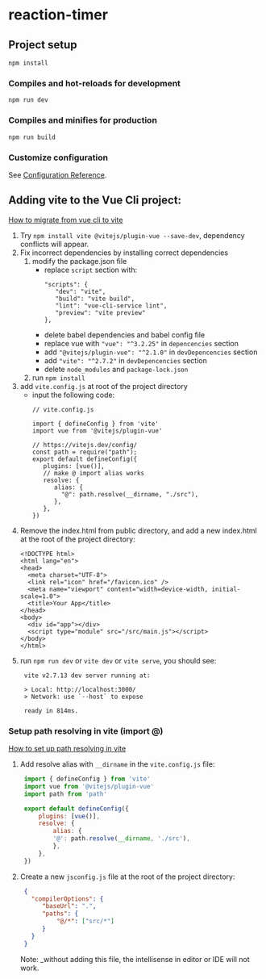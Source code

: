 # reaction-timer

## Project setup
```
npm install
```

### Compiles and hot-reloads for development
```
npm run dev
```

### Compiles and minifies for production
```
npm run build
```

### Customize configuration
See [Configuration Reference](https://cli.vuejs.org/config/).

## Adding vite to the Vue Cli project:
[How to migrate from vue cli to vite](https://vueschool.io/articles/vuejs-tutorials/how-to-migrate-from-vue-cli-to-vite/)
1. Try `npm install vite @vitejs/plugin-vue --save-dev`, dependency conflicts will appear.
2. Fix  incorrect dependencies by installing correct dependencies
   1. modify the package.json file
      - replace `script` section with:
        ```
        "scripts": {
           "dev": "vite",
           "build": "vite build",
           "lint": "vue-cli-service lint",
           "preview": "vite preview"
        },
        ```
      - delete babel dependencies and babel config file
      - replace vue with `"vue": "^3.2.25"` in `depencencies` section
      - add `"@vitejs/plugin-vue": "^2.1.0"` in `devDepencencies` section
      - add `"vite": "^2.7.2"` in `devDepencencies` section
      - delete `node_modules` and `package-lock.json`
   2. run `npm install`
3. add `vite.config.js` at root of the project directory
   - input the following code:
     ```
     // vite.config.js

     import { defineConfig } from 'vite'
     import vue from '@vitejs/plugin-vue'

     // https://vitejs.dev/config/
     const path = require("path");
     export default defineConfig({
        plugins: [vue()],
        // make @ import alias works
        resolve: {
           alias: {
             "@": path.resolve(__dirname, "./src"),
           },
        },
     })
     ```
4. Remove the index.html from public directory, and add a new index.html at the root of the project directory:
   ```
   <!DOCTYPE html>
   <html lang="en">
   <head>
     <meta charset="UTF-8">
     <link rel="icon" href="/favicon.ico" />
     <meta name="viewport" content="width=device-width, initial-scale=1.0">
     <title>Your App</title>
   </head>
   <body>
     <div id="app"></div>
     <script type="module" src="/src/main.js"></script>
   </body>
   </html>
   ```
5. run `npm run dev` or `vite dev` or `vite serve`, you should see:
   ```
    vite v2.7.13 dev server running at:

    > Local: http://localhost:3000/
    > Network: use `--host` to expose

    ready in 814ms.

   ```

### Setup path resolving in vite (import @)
[How to set up path resolving in vite](https://theroadtoenterprise.com/blog/how-to-set-up-path-resolving-in-vite)
1. Add resolve alias with `__dirname` in the `vite.config.js` file:
   ```js
    import { defineConfig } from 'vite'
    import vue from '@vitejs/plugin-vue'
    import path from 'path'

    export default defineConfig({
        plugins: [vue()],
        resolve: {
            alias: {
            '@': path.resolve(__dirname, './src'),
            },
        },
    })
   ```
2. Create a new `jsconfig.js` file at the root of the project directory:
   ```json
    {
      "compilerOptions": {
         "baseUrl": ".",
         "paths": {
             "@/*": ["src/*"]
         }
      }
    }
   ```
   Note: _without adding this file, the intellisense in editor or IDE will not work.
